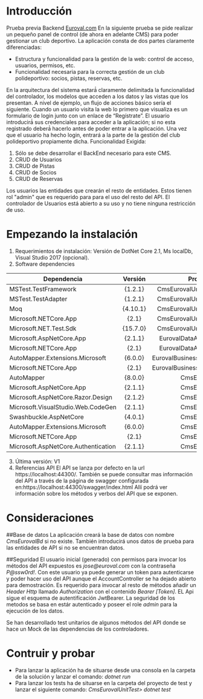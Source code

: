 # Introducción 
Prueba previa Backend
[Euroval.com](Euroval.com)
En la siguiente prueba se pide realizar un pequeño panel de control (de ahora en adelante CMS) para
poder gestionar un club deportivo.
La aplicación consta de dos partes claramente diferenciadas:
* Estructura y funcionalidad para la gestión de la web: control de acceso, usuarios, permisos, etc.
* Funcionalidad necesaria para la correcta gestión de un club polideportivo: socios, pistas, reservas, etc.

En la arquitectura del sistema estará́ claramente delimitada la funcionalidad del controlador, los modelos
que acceden a los datos y las vistas que los presentan.
A nivel de ejemplo, un flujo de acciones básico sería el siguiente. Cuando un usuario visita la web lo
primero que visualiza es un formulario de login junto con un enlace de “Regístrate”. El usuario
introducirá́ sus credenciales para acceder a la aplicación; si no esta registrado deberá́ hacerlo antes de
poder entrar a la aplicación.
Una vez que el usuario ha hecho login, entrará a la parte de la gestión del club polideportivo
propiamente dicha.
Funcionalidad Exigida:
1. Sólo se debe desarrollar el BackEnd necesario para este CMS.
2. CRUD de Usuarios
3. CRUD de Pistas
4. CRUD de Socios
5. CRUD de Reservas

Los usuarios las entidades que crearán el resto de entidades. Estos tienen rol "admin" que es requerido para
para el uso del resto del API. El controlador de Usuarios está abierto a su uso y no tiene ninguna restricción de uso.

# Empezando la instalación

1.	Requerimientos de instalación:
    Versión de DotNet Core 2.1, Ms localDb, Visual Studio 2017 (opcional).
2.	Software dependencies

| Dependencia                         | Versión | Proyecto |  
|-----------------------------------|:-----------:|-----------:|  
|MSTest.TestFramework               | {1.2.1} | CmsEurovalUnitTest |                                                   
|MSTest.TestAdapter                 | {1.2.1} | CmsEurovalUnitTest |                                                  
|Moq                                | {4.10.1}| CmsEurovalUnitTest |                                                  
|Microsoft.NETCore.App              | {2.1}   | CmsEurovalUnitTest |                                                 
|Microsoft.NET.Test.Sdk             | {15.7.0}| CmsEurovalUnitTest |                                                  
|Microsoft.AspNetCore.App           | {2.1.1} | EurovalDataAccess  |                                                  
|Microsoft.NETCore.App              | {2.1}   | EurovalDataAccess  |                                                  
|AutoMapper.Extensions.Microsoft    | {6.0.0} | EurovalBusinessLogic |                                                 
|Microsoft.NETCore.App              | {2.1}   | EurovalBusinessLogic |                                                
|AutoMapper                         | {8.0.0} | CmsEuroval |                                                          
|Microsoft.AspNetCore.App           | {2.1.1} | CmsEuroval |                                                          
|Microsoft.AspNetCore.Razor.Design  | {2.1.2} | CmsEuroval |                                                          
|Microsoft.VisualStudio.Web.CodeGen | {2.1.1} | CmsEuroval |                                                          
|Swashbuckle.AspNetCore             | {4.0.1} | CmsEuroval |                                                          
|AutoMapper.Extensions.Microsoft    | {6.0.0} | CmsEuroval |                                                          
|Microsoft.NETCore.App              | {2.1}   | CmsEuroval |                                                          
|Microsoft.AspNetCore.Authentication| {2.1.1} | CmsEuroval | 

3.	Última versión: V1
4.	Referencias API 
El API se lanza por defecto en la url https://localhost:44300/. También se puede consultar mas información del API
a través de la página de swagger configurada en:https://localhost:44300/swagger/index.html
Allí podrá ver información sobre los métodos y verbos del API que se exponen.

# Consideraciones

##Base de datos
La aplicación creará la base de datos con nombre *CmsEurovalBd* si no existe. También introducirá unos datos de prueba
para las entidades de API si no se encuentran datos.

##Seguridad
El usuario inicial (generado) con permisos para invocar los métodos del API expuestos es _jose@euroval.com_ con la contraseña _P@ssw0rd!_.
Con este usuario ya puede generar un token para autenticarse y poder hacer uso del API aunque el AccountController se ha dejado abierto para demostración.
Es requerido para invocar al resto de métodos añadir un _Header_ _Http_ llamado _Authorization_ con el contenido _Bearer_ *[Token]*. EL Api sigue el esquema de autentificación
JwtBearer.
La seguridad de los metodos se basa en estár autenticado y poseer el role _admin_ para la ejecución de los datos.

Se han desarrollado test unitarios de algunos métodos del API donde se hace un Mock de las dependencias de los controladores.


# Contruir y probar
 - Para lanzar la aplicación ha de situarse desde una consola en la carpeta de la solución y lanzar el comando: *dotnet run*
 - Para lanzar los tests ha de situarse en la carpeta del proyecto de test y lanzar el siguiente comando: *CmsEurovalUnitTest> dotnet test*
